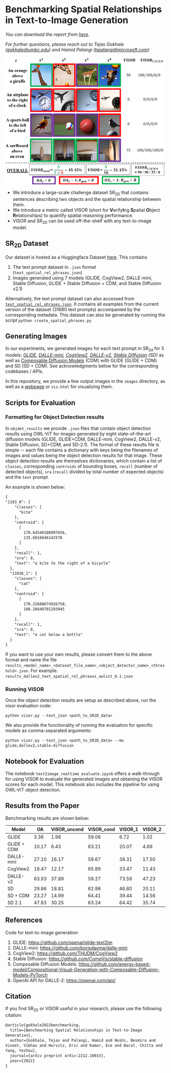 # Benchmarking Spatial Relationships in Text-to-Image Generation
*You can download the report from [here](https://arxiv.org/abs/2212.10015).*

*For further questions, please reach out to Tejas Gokhale (gokhale@umbc.edu) and Hamid Palangi (hpalangi@microsoft.com)*

<!-- ![](assets/motivating_example_4.png "") -->
<p align=center>
  <img src="assets/visor_example_detailed_new.png" height=400px/>
</p>

- We introduce a large-scale challenge dataset SR<sub>2D</sub> that contains sentences describing two objects and the spatial relationship between them.
- We introduce a metric called VISOR (short for **V**erify**I**ng **S**patial **O**bject **R**elationships) to quantify spatial reasoning performance.  
- VISOR and SR<sub>2D</sub> can be used off-the-shelf with any text-to-image model.

## SR<sub>2D</sub> Dataset
Our dataset is hosted as a Huggingface Dataset [here](https://huggingface.co/datasets/tgokhale/sr2d_visor).  This contains 
1. The text prompt dataset in `.json` format (`text_spatial_rel_phrases.json`)
2. Images generated using 7 models (GLIDE, CogView2, DALLE-mini, Stable Diffusion, GLIDE + Stable Diffusion + CDM, and Stable Diffusion v2.1) 

Alternatively, the text prompt dataset can also accessed from [`text_spatial_rel_phrases.json`](https://github.com/microsoft/VISOR/blob/main/text_spatial_rel_phrases.json). It contains all examples from the current version of the dataset (31680 text prompts) accompanied by the corresponding metadata.
This dataset can also be generated by running the script `python create_spatial_phrases.py`


## Generating Images
In our experiments, we generated images for each text prompt in SR<sub>2d</sub> for 5 models: *[GLIDE](https://arxiv.org/abs/2112.10741), [DALLE-mini](https://github.com/borisdayma/dalle-mini), [CogView2](https://arxiv.org/abs/2204.14217), [DALLE-v2](https://cdn.openai.com/papers/dall-e-2.pdf), [Stable Diffusion](https://arxiv.org/abs/2112.10752) (SD)* as well as [Composable Diffusion Models](https://arxiv.org/abs/2206.01714) (CDM) with GLIDE (GLIDE + CDM) and SD (SD + CDM). See acknowledgments below for the corresponding codebases / APIs.

In this repository, we provide a few output images in the `images` directory, as well as a [webpage](https://visort2i.github.io/) or `viz.html` for visualizing them.

## Scripts for Evaluation
### Formatting for Object Detection results

In `objdet_results` we provide `.json` files that contain object detection results using OWL-ViT for images generated by eight state-of-the-art diffusion models (GLIDE, GLIDE+CDM, DALLE-mini, CogView2, DALLE-v2, Stable Diffusion, SD+CDM, and SD-2.1).
The format of these results file is simple -- each file contains a dictionary with keys being the filenames of images and values being the object detection results for that image.  These object detection results are themselves dictionaries, which contain a list of `classes`, corresponding `centroids` of bounding boxes, `recall` (number of detected objects), `sra` (`recall` divided by total number of expected objects) and the `text` prompt.

An example is shown below:
```
{
"1103_0": {
    "classes": [
      "kite"
    ],
    "centroid": [
      [
        170.64540100097656,
        135.6916046142578
      ]
    ],
    "recall": 1,
    "sra": 0,
    "text": "a kite to the right of a bicycle"
  },
  "11036_1": {
    "classes": [
      "cat"
    ],
    "centroid": [
      [
        170.22688674926758,
        108.26640701293945
      ]
    ],
    "recall": 1,
    "sra": 0,
    "text": "a cat below a bottle"
  }
}
```
If you want to use your own results, please convert them to the above format and name the file `results_<model_name>_<dataset_file_name>_<object_detector_name>_<threshold>.json`.
For example: `results_dallev2_text_spatial_rel_phrases_owlvit_0.1.json`

### Running VISOR
Once the object detection results are setup as described above, run the visor evaluation code:
```
python visor.py --text_json <path_to_SR2D_data> 
```
We also provide the functionality of running the evaluation for specific models as comma-separated arguments:
```
python visor.py --text_json <path_to_SR2D_data> --mo glide,dallev2,stable-diffusion
```

## Notebook for Evaluation
The notebook `text2image_realtime_evaluate.ipynb` offers a walk-through for using VISOR to evaluate the generated images and obtaining the VISOR scores for each model.
This notebook also includes the pipeline for using OWL-ViT object detection.

## Results from the Paper
Benchmarking results are shown below:

| Model  | OA | VISOR_uncond | VISOR_cond | VISOR_1 | VISOR_2 | VISOR_3 | VISOR_4 |
| ---- | ---- | ---- | ---- | ---- | ---- | ---- | ---- |
| GLIDE       |  3.36 |  1.98 | 59.06 |  6.72 |  1.02 |  0.17 | 0.03 |
| GLIDE + CDM | 10.17 |  6.43 | 63.21 | 20.07 |  4.69 |  0.83 | 0.11 |
| DALLE-mini  | 27.10 | 16.17 | 59.67 | 38.31 | 17.50 |  6.89 | 1.96 |
| CogView2    | 18.47 | 12.17 | 65.89 | 33.47 | 11.43 |  3.22 | 0.57 |
| DALLE-v2    | 63.93 | 37.89 | 59.27 | 73.59 | 47.23 | 23.26 | 7.49 |
| SD          | 29.86 | 18.81 | 62.98 | 46.60 | 20.11 |  6.89 | 1.63 |
| SD + CDM    | 23.27 | 14.99 | 64.41 | 39.44 | 14.56 |  4.84 | 1.12 |
| SD 2.1      | 47.83 | 30.25 | 63.24 | 64.42 | 35.74 | 16.13 | 4.70 |

## References
Code for text-to-image generation:
1. GLIDE: https://github.com/openai/glide-text2im
2. DALLE-mini: https://github.com/borisdayma/dalle-mini
3. CogView2: https://github.com/THUDM/CogView2
4. Stable Diffusion: https://github.com/CompVis/stable-diffusion
5. Composable Diffusion Models: https://github.com/energy-based-model/Compositional-Visual-Generation-with-Composable-Diffusion-Models-PyTorch
6. OpenAI API for DALLE-2: https://openai.com/api/

## Citation
If you find SR<sub>2D</sub> or VISOR useful in your research, please use the following citation:
```
@article{gokhale2022benchmarking,
  title={Benchmarking Spatial Relationships in Text-to-Image Generation},
  author={Gokhale, Tejas and Palangi, Hamid and Nushi, Besmira and Vineet, Vibhav and Horvitz, Eric and Kamar, Ece and Baral, Chitta and Yang, Yezhou},
  journal={arXiv preprint arXiv:2212.10015},
  year={2022}
}
```
